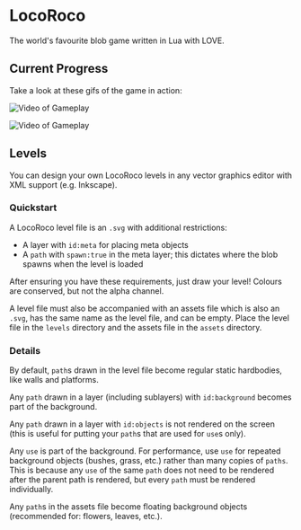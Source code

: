 # LocoRoco

The world's favourite blob game written in Lua with LOVE. 

## Current Progress

Take a look at these gifs of the game in action:

![Video of Gameplay](https://raw.githubusercontent.com/dispensablegames/locoroco/master/previewfiles/v1.gif)

![Video of Gameplay](https://raw.githubusercontent.com/dispensablegames/locoroco/master/previewfiles/v2.gif)

## Levels

You can design your own LocoRoco levels in any vector graphics editor with XML support (e.g. Inkscape).

### Quickstart

A LocoRoco level file is an `.svg` with additional restrictions:
- A layer with `id:meta` for placing meta objects
- A `path` with `spawn:true` in the meta layer; this dictates where the blob spawns when the level is loaded

After ensuring you have these requirements, just draw your level! Colours are conserved, but not the alpha channel.

A level file must also be accompanied with an assets file which is also an `.svg`, has the same name as the level file, and can be empty. Place the level file in the `levels` directory and the assets file in the `assets` directory.

### Details

By default, `path`s drawn in the level file become regular static hardbodies, like walls and platforms. 

Any `path` drawn in a layer (including sublayers) with `id:background` becomes part of the background.

Any `path` drawn in a layer with `id:objects` is not rendered on the screen (this is useful for putting your `path`s that are used for `use`s only).

Any `use` is part of the background. For performance, use `use` for repeated background objects (bushes, grass, etc.) rather than many copies of `paths`. This is because any `use` of the same `path` does not need to be rendered after the parent path is rendered, but every `path` must be rendered individually.

Any `path`s in the assets file become floating background objects (recommended for: flowers, leaves, etc.). 
